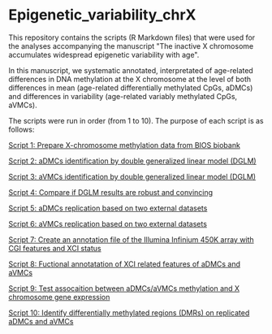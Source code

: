 # Epigenetic_variability_chrX
This repository contains the scripts (R Markdown files) that were used for the analyses accompanying the manuscript "The inactive X chromosome accumulates widespread epigenetic variability with age".

In this manuscript, we systematic annotated, interpretated of age-related differences in DNA methylation at the X chromosome at the level of both differences in mean (age-related differentially methylated CpGs, aDMCs) and differences in variability (age-related variably methylated CpGs, aVMCs).

The scripts were run in order (from 1 to 10). The purpose of each script is as follows:

[Script 1: Prepare X-chromosome methylation data from BIOS biobank](https://github.com/YunfengLUMC/Epigenetic_variability_chrX/blob/main/Script_01_Xmethdata%20preparation.Rmd)

[Script 2: aDMCs identification by double generalized linear model (DGLM)](https://github.com/YunfengLUMC/Epigenetic_variability_chrX/blob/main/Script_02_aDMCs_identification_dglm.Rmd)

[Script 3: aVMCs identification by double generalized linear model (DGLM)](https://github.com/YunfengLUMC/Epigenetic_variability_chrX/blob/main/Script_03_aVMCs_identification_dglm.Rmd)

[Script 4: Compare if DGLM results are robust and convincing](https://github.com/YunfengLUMC/Epigenetic_variability_chrX/blob/main/Script_04_Sensitivity_analysis_limma.Rmd)

[Script 5: aDMCs replication based on two external datasets](https://github.com/YunfengLUMC/Epigenetic_variability_chrX/blob/main/Script_05_aDMCs_validation.Rmd)

[Script 6: aVMCs replication based on two external datasets](https://github.com/YunfengLUMC/Epigenetic_variability_chrX/blob/main/Script_06_aVMCs_validation.Rmd)

[Script 7: Create an annotation file of the Illumina Infinium 450K array with CGI features and XCI status](https://github.com/YunfengLUMC/Epigenetic_variability_chrX/blob/main/Script_07_annotate_X_CpGs.Rmd)

[Script 8: Fuctional annotatation of XCI related features of aDMCs and aVMCs](https://github.com/YunfengLUMC/Epigenetic_variability_chrX/blob/main/Script_08_Functional%20annotation%20of%20aDMCs%20and%20aVMCs.Rmd)

[Script 9: Test assocaition between aDMCs/aVMCs methylation and X chromosome gene expression](https://github.com/YunfengLUMC/Epigenetic_variability_chrX/blob/main/Script_09_Association%20with%20gene%20expression.Rmd)

[Script 10: Identify differentially methylated regions (DMRs) on replicated aDMCs and aVMCs](https://github.com/YunfengLUMC/Epigenetic_variability_chrX/blob/main/Script_10_DMR_identification.Rmd)
